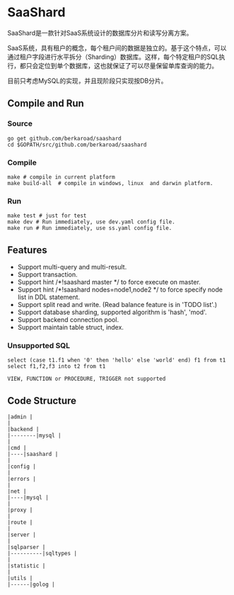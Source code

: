 # SaaShard
SaaShard是一款针对SaaS系统设计的数据库分片和读写分离方案。

SaaS系统，具有租户的概念，每个租户间的数据是独立的。基于这个特点，可以通过租户字段进行水平拆分（Sharding）数据库。这样，每个特定租户的SQL执行，都只会定位到单个数据库，这也就保证了可以尽量保留单库查询的能力。

目前只考虑MySQL的实现，并且现阶段只实现按DB分片。

## Compile and Run

### Source
```
go get github.com/berkaroad/saashard
cd $GOPATH/src/github.com/berkaroad/saashard
```

### Compile

```
make # compile in current platform
make build-all  # compile in windows, linux  and darwin platform.
```

### Run

```
make test # just for test
make dev # Run immediately, use dev.yaml config file.
make run # Run immediately, use ss.yaml config file.
```

## Features
- Support multi-query and multi-result.
- Support transaction.
- Support hint /*!saashard master */ to force execute on master.
- Support hint /*!saashard nodes=node1,node2 */ to force specify node list in DDL statement.
- Support split read and write. (Read balance feature is in 'TODO list'.)
- Support database sharding, supported algorithm is 'hash', 'mod'.
- Support backend connection pool.
- Support maintain table struct, index.

### Unsupported SQL

```
select (case t1.f1 when '0' then 'hello' else 'world' end) f1 from t1 
select f1,f2,f3 into t2 from t1
```

```
VIEW, FUNCTION or PROCEDURE, TRIGGER not supported
```

## Code Structure

```
|admin |
|
|backend |
|--------|mysql |
|
|cmd |
|----|saashard |
|
|config |
|
|errors |
|
|net |
|----|mysql |
|
|proxy |
|
|route |
|
|server |
|
|sqlparser |
|----------|sqltypes |
|
|statistic |
|
|utils |
|------|golog |
```